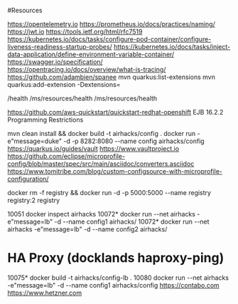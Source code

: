 #Resources

https://opentelemetry.io
https://prometheus.io/docs/practices/naming/
https://jwt.io
https://tools.ietf.org/html/rfc7519
https://kubernetes.io/docs/tasks/configure-pod-container/configure-liveness-readiness-startup-probes/
https://kubernetes.io/docs/tasks/inject-data-application/define-environment-variable-container/
https://swagger.io/specification/
https://opentracing.io/docs/overview/what-is-tracing/
https://github.com/adambien/spanee
mvn quarkus:list-extensions
mvn quarkus:add-extension -Dextensions=


/health
/ms/resources/health
/ms/resources/health

https://github.com/aws-quickstart/quickstart-redhat-openshift
EJB 16.2.2 Programming Restrictions

mvn clean install && docker build -t airhacks/config .
docker run -e"message=duke" -d -p 8282:8080 --name config airhacks/config
https://quarkus.io/guides/vault
https://www.vaultproject.io
https://github.com/eclipse/microprofile-config/blob/master/spec/src/main/asciidoc/converters.asciidoc
https://www.tomitribe.com/blog/custom-configsource-with-microprofile-configuration/

docker rm -f registry && docker run -d -p 5000:5000 --name registry registry:2
registry

10051  docker inspect airhacks
10072* docker run --net airhacks -e"message=lb" -d --name config1 airhacks/
10072* docker run --net airhacks -e"message=lb" -d --name config2 airhacks/
# HA Proxy (docklands haproxy-ping)
10075* docker build -t airhacks/config-lb  .
10080  docker run --net airhacks -e"message=lb" -d --name config1 airhacks/config
https://contabo.com
https://www.hetzner.com